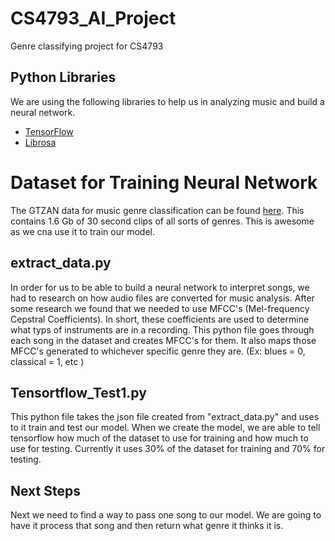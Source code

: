 # CS4793_AI_Project
Genre classifying project for CS4793


## Python Libraries
We are using the following libraries to help us in analyzing music and build a neural network. 
* [TensorFlow](https://www.tensorflow.org/)
* [Librosa](https://github.com/librosa/librosa)

# Dataset for Training Neural Network
The GTZAN data for music genre classification can be found [here](https://www.kaggle.com/andradaolteanu/gtzan-dataset-music-genre-classification). This contains 1.6 Gb of 30 second clips of all sorts of genres. This is awesome as we cna use it to train our model. 

## extract_data.py 
In order for us to be able to build a neural network to interpret songs, we had to research on how audio files are converted for music analysis. After some research we found that we needed to use MFCC's (Mel-frequency Cepstral Coefficients). In short, these coefficients are used to determine what typs of instruments are in a recording. This python file goes through each song in the dataset and creates MFCC's for them. It also maps those MFCC's generated to whichever specific genre they are. (Ex: blues = 0, classical = 1, etc ) 

## Tensortflow_Test1.py

This python file takes the json file created from "extract_data.py" and uses to it train and test our model. When we create the model, we are able to tell tensorflow how much of the dataset to use for training and how much to use for testing. Currently it uses 30% of the dataset for training and 70% for testing.


## Next Steps
Next we need to find a way to pass one song to our model. We are going to have it process that song and then return what genre it thinks it is. 